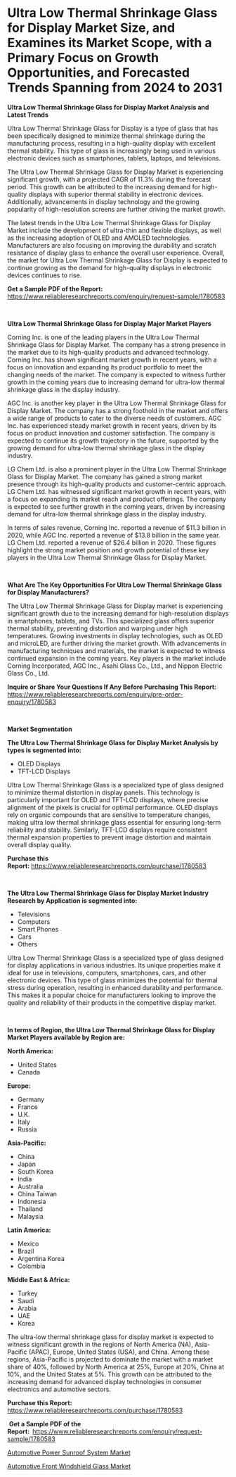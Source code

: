 <p><h1>Ultra Low Thermal Shrinkage Glass for Display Market Size, and Examines its Market Scope, with a Primary Focus on Growth Opportunities, and Forecasted Trends Spanning from 2024 to 2031</h1></p><p><strong>Ultra Low Thermal Shrinkage Glass for Display Market Analysis and Latest Trends</strong></p>
<p><p>Ultra Low Thermal Shrinkage Glass for Display is a type of glass that has been specifically designed to minimize thermal shrinkage during the manufacturing process, resulting in a high-quality display with excellent thermal stability. This type of glass is increasingly being used in various electronic devices such as smartphones, tablets, laptops, and televisions.</p><p>The Ultra Low Thermal Shrinkage Glass for Display Market is experiencing significant growth, with a projected CAGR of 11.3% during the forecast period. This growth can be attributed to the increasing demand for high-quality displays with superior thermal stability in electronic devices. Additionally, advancements in display technology and the growing popularity of high-resolution screens are further driving the market growth.</p><p>The latest trends in the Ultra Low Thermal Shrinkage Glass for Display Market include the development of ultra-thin and flexible displays, as well as the increasing adoption of OLED and AMOLED technologies. Manufacturers are also focusing on improving the durability and scratch resistance of display glass to enhance the overall user experience. Overall, the market for Ultra Low Thermal Shrinkage Glass for Display is expected to continue growing as the demand for high-quality displays in electronic devices continues to rise.</p></p>
<p><strong>Get a Sample PDF of the Report:&nbsp;</strong> <a href="https://www.reliableresearchreports.com/enquiry/request-sample/1780583">https://www.reliableresearchreports.com/enquiry/request-sample/1780583</a></p>
<p>&nbsp;</p>
<p><strong>Ultra Low Thermal Shrinkage Glass for Display Major Market Players</strong></p>
<p><p>Corning Inc. is one of the leading players in the Ultra Low Thermal Shrinkage Glass for Display Market. The company has a strong presence in the market due to its high-quality products and advanced technology. Corning Inc. has shown significant market growth in recent years, with a focus on innovation and expanding its product portfolio to meet the changing needs of the market. The company is expected to witness further growth in the coming years due to increasing demand for ultra-low thermal shrinkage glass in the display industry.</p><p>AGC Inc. is another key player in the Ultra Low Thermal Shrinkage Glass for Display Market. The company has a strong foothold in the market and offers a wide range of products to cater to the diverse needs of customers. AGC Inc. has experienced steady market growth in recent years, driven by its focus on product innovation and customer satisfaction. The company is expected to continue its growth trajectory in the future, supported by the growing demand for ultra-low thermal shrinkage glass in the display industry.</p><p>LG Chem Ltd. is also a prominent player in the Ultra Low Thermal Shrinkage Glass for Display Market. The company has gained a strong market presence through its high-quality products and customer-centric approach. LG Chem Ltd. has witnessed significant market growth in recent years, with a focus on expanding its market reach and product offerings. The company is expected to see further growth in the coming years, driven by increasing demand for ultra-low thermal shrinkage glass in the display industry.</p><p>In terms of sales revenue, Corning Inc. reported a revenue of $11.3 billion in 2020, while AGC Inc. reported a revenue of $13.8 billion in the same year. LG Chem Ltd. reported a revenue of $26.4 billion in 2020. These figures highlight the strong market position and growth potential of these key players in the Ultra Low Thermal Shrinkage Glass for Display Market.</p></p>
<p>&nbsp;</p>
<p><strong>What Are The Key Opportunities For Ultra Low Thermal Shrinkage Glass for Display Manufacturers?</strong></p>
<p><p>The Ultra Low Thermal Shrinkage Glass for Display market is experiencing significant growth due to the increasing demand for high-resolution displays in smartphones, tablets, and TVs. This specialized glass offers superior thermal stability, preventing distortion and warping under high temperatures. Growing investments in display technologies, such as OLED and microLED, are further driving the market growth. With advancements in manufacturing techniques and materials, the market is expected to witness continued expansion in the coming years. Key players in the market include Corning Incorporated, AGC Inc., Asahi Glass Co., Ltd., and Nippon Electric Glass Co., Ltd.</p></p>
<p><strong>Inquire or Share Your Questions If Any Before Purchasing This Report:</strong> <a href="https://www.reliableresearchreports.com/enquiry/pre-order-enquiry/1780583">https://www.reliableresearchreports.com/enquiry/pre-order-enquiry/1780583</a></p>
<p>&nbsp;</p>
<p><strong>Market Segmentation</strong></p>
<p><strong>The Ultra Low Thermal Shrinkage Glass for Display Market Analysis by types is segmented into:</strong></p>
<p><ul><li>OLED Displays</li><li>TFT-LCD Displays</li></ul></p>
<p><p>Ultra Low Thermal Shrinkage Glass is a specialized type of glass designed to minimize thermal distortion in display panels. This technology is particularly important for OLED and TFT-LCD displays, where precise alignment of the pixels is crucial for optimal performance. OLED displays rely on organic compounds that are sensitive to temperature changes, making ultra low thermal shrinkage glass essential for ensuring long-term reliability and stability. Similarly, TFT-LCD displays require consistent thermal expansion properties to prevent image distortion and maintain overall display quality.</p></p>
<p><strong>Purchase this Report:&nbsp;</strong><a href="https://www.reliableresearchreports.com/purchase/1780583">https://www.reliableresearchreports.com/purchase/1780583</a></p>
<p>&nbsp;</p>
<p><strong>The Ultra Low Thermal Shrinkage Glass for Display Market Industry Research by Application is segmented into:</strong></p>
<p><ul><li>Televisions</li><li>Computers</li><li>Smart Phones</li><li>Cars</li><li>Others</li></ul></p>
<p><p>Ultra Low Thermal Shrinkage Glass is a specialized type of glass designed for display applications in various industries. Its unique properties make it ideal for use in televisions, computers, smartphones, cars, and other electronic devices. This type of glass minimizes the potential for thermal stress during operation, resulting in enhanced durability and performance. This makes it a popular choice for manufacturers looking to improve the quality and reliability of their products in the competitive display market.</p></p>
<p>&nbsp;</p>
<p><strong>In terms of Region, the Ultra Low Thermal Shrinkage Glass for Display Market Players available by Region are:</strong></p>
<p>
    <p> <strong> North America: </strong>
        <ul>
            <li>United States</li>
            <li>Canada</li>
        </ul>
        </p> 
    <p> <strong> Europe: </strong>
        <ul>
            <li>Germany</li>
            <li>France</li>
            <li>U.K.</li>
            <li>Italy</li>
            <li>Russia</li>
        </ul>
        </p> 
    <p> <strong> Asia-Pacific: </strong>
        <ul>
            <li>China</li>
            <li>Japan</li>
            <li>South Korea</li>
            <li>India</li>
            <li>Australia</li>
            <li>China Taiwan</li>
            <li>Indonesia</li>
            <li>Thailand</li>
            <li>Malaysia</li>
        </ul>
        </p> 
    <p> <strong> Latin America: </strong>
        <ul>
            <li>Mexico</li>
            <li>Brazil</li>
            <li>Argentina Korea</li>
            <li>Colombia</li>
        </ul>
        </p> 
    <p> <strong> Middle East & Africa: </strong>
        <ul>
            <li>Turkey</li>
            <li>Saudi</li>
            <li>Arabia</li>
            <li>UAE</li>
            <li>Korea</li>
        </ul>
    </p>
    </p>
<p><p>The ultra-low thermal shrinkage glass for display market is expected to witness significant growth in the regions of North America (NA), Asia-Pacific (APAC), Europe, United States (USA), and China. Among these regions, Asia-Pacific is projected to dominate the market with a market share of 40%, followed by North America at 25%, Europe at 20%, China at 10%, and the United States at 5%. This growth can be attributed to the increasing demand for advanced display technologies in consumer electronics and automotive sectors.</p></p>
<p><strong>Purchase this Report: </strong><a href="https://www.reliableresearchreports.com/purchase/1780583">https://www.reliableresearchreports.com/purchase/1780583</a></p>
<p>&nbsp;<strong>Get a Sample PDF of the Report:&nbsp;&nbsp;</strong><a href="https://www.reliableresearchreports.com/enquiry/request-sample/1780583">https://www.reliableresearchreports.com/enquiry/request-sample/1780583</a></p>
<p><strong></strong></p>
<p><p><a href="https://github.com/gamblestampleyjenny50m5sl6/Market-Research-Report-List-1/blob/main/automotive-power-sunroof-system-market.md">Automotive Power Sunroof System Market</a></p><p><a href="https://github.com/nicholepatriciadoylenwnrjr0/Market-Research-Report-List-1/blob/main/automotive-front-windshield-glass-market.md">Automotive Front Windshield Glass Market</a></p></p>